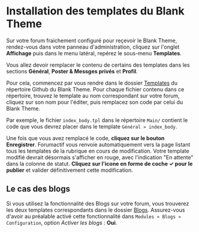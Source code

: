 # Installation des templates du Blank Theme

Sur votre forum fraichement configuré pour reçevoir le Blank Theme, rendez-vous dans votre panneau d'administration, cliquez sur l'onglet **Affichage** puis dans le menu latéral, repérez le sous-menu **Templates**. 

Vous allez devoir remplacer le contenu de certains des templates dans les sections **Général**, **Poster & Messges privés** et **Profil**.

Pour cela, commencez par vous rendre dans le dossier [Templates](../Templates/) du répertoire Github du Blank Theme. Pour chaque fichier contenu dans ce répertoire, trouvez le template au nom correspondant sur votre forum, cliquez sur son nom pour l'éditer, puis remplacez son code par celui du Blank Theme. 

Par exemple, le fichier `index_body.tpl` dans le répertoire `Main/` contient le code que vous devrez placer dans le template `Général » index_body`. 

Une fois que vous avez remplacé le code, **cliquez sur le bouton Enregistrer**. Forumactif vous renvoie automatiquement vers la page listant tous les templates de la rubrique en cours de modification. Votre template modifié devrait désormais s'afficher en rouge, avec l'indication "En attente" dans la colonne de statut. **Cliquez sur l'icone en forme de coche ✓ pour le publier** et valider définitivement cette modification.

## Le cas des blogs

Si vous utilisez la fonctionnalité des Blogs sur votre forum, vous trouverez les deux templates correspondants dans le dossier [Blogs](../Blogs/). Assurez-vous d'avoir au préalable activé cette fonctionnalité dans `Modules » Blogs » Configuration`, option *Activer les blogs* : **Oui**.
